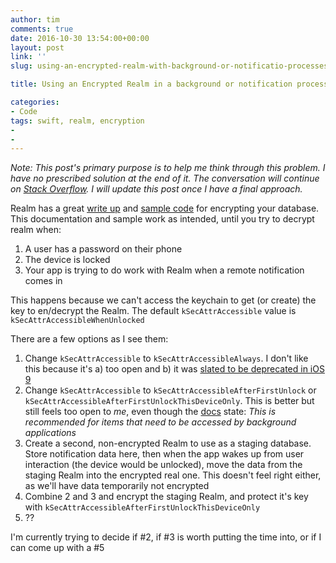```yaml
---
author: tim
comments: true
date: 2016-10-30 13:54:00+00:00
layout: post
link: ''
slug: using-an-encrypted-realm-with-background-or-notificatio-processes

title: Using an Encrypted Realm in a background or notification processes?

categories:
- Code
tags: swift, realm, encryption
- 
- 
---
```


*Note: This post's primary purpose is to help me think through this problem. I have no prescribed solution at the end of it. The conversation will continue on [Stack Overflow](http://stackoverflow.com/q/40332246/647343 "Stack Overflow"). I will update this post once I have a final approach.* 

Realm has a great [write up](https://realm.io/docs/swift/latest/#encryption "write up") and [sample code](https://github.com/realm/realm-cocoa/blob/master/examples/ios/swift-2.2/Encryption/ViewController.swift "sample code") for encrypting your database. This documentation and sample work as intended, until you try to decrypt realm when:

1. A user has a password on their phone
2. The device is locked
3. Your app is trying to do work with Realm when a remote notification comes in

This happens because we can't access the keychain to get (or create) the key to en/decrypt the Realm. The default ```kSecAttrAccessible``` value is ```kSecAttrAccessibleWhenUnlocked```

There are a few options as I see them: 

1. Change ```kSecAttrAccessible``` to ```kSecAttrAccessibleAlways```. I don't like this because it's a) too open and b) it was [slated to be deprecated in iOS 9](http://stackoverflow.com/questions/32112678/ksecattraccessiblealways-deprecated-in-ios-9#comment53491023_32600761 "slated to be deprecated in iOS 9")
2. Change ```kSecAttrAccessible``` to ```kSecAttrAccessibleAfterFirstUnlock``` or ```kSecAttrAccessibleAfterFirstUnlockThisDeviceOnly```. This is better but still feels too open to *me*, even though the [docs](https://developer.apple.com/reference/security/ksecattraccessibleafterfirstunlockthisdeviceonly "docs") state: *This is recommended for items that need to be accessed by background applications*
3. Create a second, non-encrypted Realm to use as a staging database. Store notification data here, then when the app wakes up from user interaction (the device would be unlocked), move the data from the staging Realm into the encrypted real one. This doesn't feel right either, as we'll have data temporarily not encrypted
4. Combine 2 and 3 and encrypt the staging Realm, and protect it's key with ```kSecAttrAccessibleAfterFirstUnlockThisDeviceOnly```
5. ??

I'm currently trying to decide if #2, if #3 is worth putting the time into, or if I can come up with a #5
